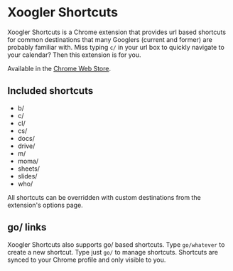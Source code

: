 # Xoogler Shortcuts

Xoogler Shortcuts is a Chrome extension that provides url based shortcuts for common destinations that many Googlers (current and former) are probably familiar with. Miss typing `c/` in your url box to quickly navigate to your calendar? Then this extension is for you.

Available in the [Chrome Web Store](https://chrome.google.com/webstore/detail/xoogler-shortcuts/nlhdklikmcejjaojgkhaohfhngfglcmd).

## Included shortcuts ##
* b/
* c/
* cl/
* cs/
* docs/
* drive/
* m/
* moma/
* sheets/
* slides/
* who/

All shortcuts can be overridden with custom destinations from the extension's options page.

## go/ links

Xoogler Shortcuts also supports go/ based shortcuts. Type `go/whatever` to create a new shortcut. Type just `go/` to manage shortcuts. Shortcuts are synced to your Chrome profile and only visible to you.
